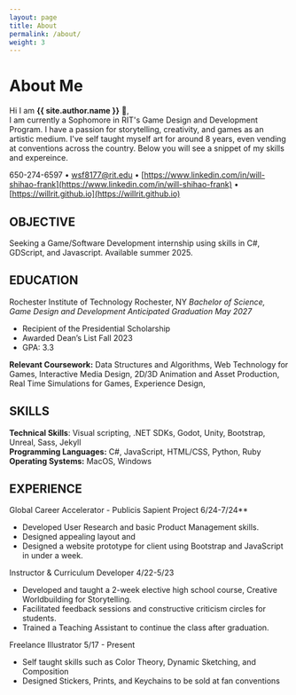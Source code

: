 ```yaml
---
layout: page
title: About
permalink: /about/
weight: 3
---
```


# **About Me**

Hi I am **{{ site.author.name }}** :wave:,<br>
I am currently a Sophomore in RIT's Game Design and Development Program. I have a passion for storytelling, creativity, and games as an artistic medium.
I've self taught myself art for around 8 years, even vending at conventions across the country. Below you will see a snippet of my skills and expereince. 

650-274-6597  •  wsf8177@rit.edu •  [https://www.linkedin.com/in/will-shihao-frank](https://www.linkedin.com/in/will-shihao-frank) • [https://willrit.github.io](https://willrit.github.io) 

## OBJECTIVE 
Seeking a Game/Software Development internship using skills in C#, GDScript, and Javascript. Available summer 2025.

## EDUCATION	
Rochester Institute of Technology	Rochester, NY
*Bachelor of Science, Game Design and Development	Anticipated Graduation May 2027*

* Recipient of the Presidential Scholarship  
* Awarded Dean’s List Fall 2023   
* GPA: 3.3

**Relevant Coursework:** Data Structures and Algorithms, Web Technology for Games, Interactive Media Design, 2D/3D Animation and Asset Production, Real Time Simulations for Games, Experience Design, 

## SKILLS	
  **Technical Skills**: Visual scripting, .NET SDKs, Godot, Unity, Bootstrap, Unreal, Sass, Jekyll  
  **Programming Languages:**  C#, JavaScript, HTML/CSS, Python, Ruby  
  **Operating Systems:** MacOS, Windows

## EXPERIENCE	
  
Global Career Accelerator - Publicis Sapient Project 	6/24-7/24**
* Developed User Research and basic Product Management skills.  
* Designed appealing layout and   
* Designed a website prototype for client using Bootstrap and JavaScript in under a week.

Instructor & Curriculum Developer 	4/22-5/23

* Developed and taught a 2-week elective high school course, Creative Worldbuilding for Storytelling.  
* Facilitated feedback sessions and constructive criticism circles for students.  
* Trained a Teaching Assistant to continue the class after graduation.

Freelance Illustrator	5/17 - Present

* Self taught skills such as Color Theory, Dynamic Sketching, and Composition  
* Designed Stickers, Prints, and Keychains to be sold at fan conventions
